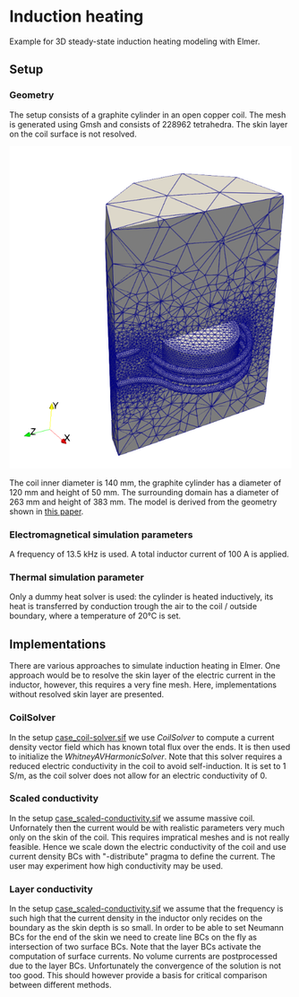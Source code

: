 # Induction heating

Example for 3D steady-state induction heating modeling with Elmer.

## Setup

### Geometry

The setup consists of a graphite cylinder in an open copper coil. The mesh is generated using Gmsh and consists of 228962 tetrahedra. The skin layer on the coil surface is not resolved.

![setup](./setup-inductionheating.png)

The coil inner diameter is 140 mm, the graphite cylinder has a diameter of 120 mm and height of 50 mm. The surrounding domain has a diameter of 263 mm and height of 383 mm. The model is derived from the geometry shown in [this paper](https://doi.org/10.1016/j.jcrysgro.2022.126750).

### Electromagnetical simulation parameters

A frequency of 13.5 kHz is used. A total inductor current of 100 A is applied.

### Thermal simulation parameter

Only a dummy heat solver is used: the cylinder is heated inductively, its heat is transferred by conduction trough the air to the coil / outside boundary, where a temperature of 20°C is set.

## Implementations

There are various approaches to simulate induction heating in Elmer. One approach would be to resolve the skin layer of the electric current in the inductor, however, this requires a very fine mesh. Here, implementations without resolved skin layer are presented.

### CoilSolver

In the setup [case_coil-solver.sif](./case_coil-solver.sif) we use *CoilSolver* to compute a current density vector field which has known total flux over the ends. It is then used to initialize the *WhitneyAVHarmonicSolver*. Note that this solver requires a reduced electric conductivity in the coil to avoid self-induction. It is set to 1 S/m, as the coil solver does not allow for an electric conductivity of 0.

### Scaled conductivity

In the setup [case_scaled-conductivity.sif](./case_scaled-conductivity.sif) we assume massive coil. Unfornately then the current would be with realistic parameters very much only on the skin of the coil. This requires impratical meshes and is not really feasible. Hence we scale down the electric conductivity of the coil and use current density BCs with "-distribute" pragma to define the current. The user may experiment how high conductivity may be used.

### Layer conductivity

In the setup [case_scaled-conductivity.sif](./case_scaled-conductivity.sif) we assume that the frequency is such high that the current density in the inductor only recides on the boundary as the skin depth is so small. In order to be able to set Neumann BCs for the end of the skin we need to create line BCs on the fly as intersection of two surface BCs. Note that the layer BCs activate the computation of surface currents. No volume currents are postprocessed due to the layer BCs. Unfortunately the convergence of the solution is not too good. This should however provide a basis for critical comparison between different methods.
